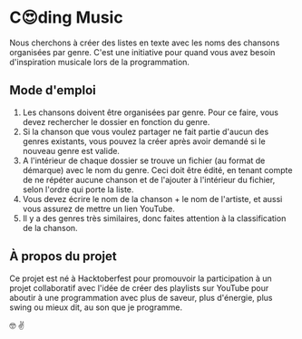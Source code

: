 # C:heart_eyes:ding Music

Nous cherchons à créer des listes en texte avec les noms des chansons organisées par genre. C'est une initiative pour quand vous avez besoin d'inspiration musicale lors de la programmation.

## Mode d'emploi

1. Les chansons doivent être organisées par genre. Pour ce faire, vous devez rechercher le dossier en fonction du genre.
2. Si la chanson que vous voulez partager ne fait partie d'aucun des genres existants, vous pouvez la créer après avoir demandé si le nouveau genre est valide.
3. A l'intérieur de chaque dossier se trouve un fichier (au format de démarque) avec le nom du genre. Ceci doit être édité, en tenant compte de ne répéter aucune chanson et de l'ajouter à l'intérieur du fichier, selon l'ordre qui porte la liste.
4. Vous devez écrire le nom de la chanson + le nom de l'artiste, et aussi vous assurez de mettre un lien YouTube.
5. Il y a des genres très similaires, donc faites attention à la classification de la chanson.

## À propos du projet

Ce projet est né à Hacktoberfest pour promouvoir la participation à un projet collaboratif avec l'idée de créer des playlists sur YouTube pour aboutir à une programmation avec plus de saveur, plus d'énergie, plus swing ou mieux dit, au son que je programme.

:nerd_face: :v:
